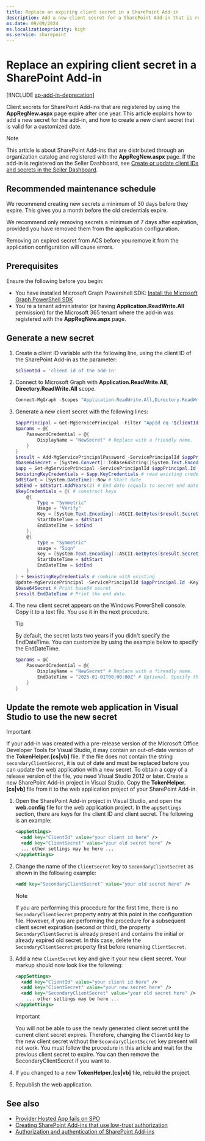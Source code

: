 ```yaml
---
title: Replace an expiring client secret in a SharePoint Add-in
description: Add a new client secret for a SharePoint Add-in that is registered with AppRegNew.aspx.
ms.date: 09/09/2024
ms.localizationpriority: high
ms.service: sharepoint
---
```


# Replace an expiring client secret in a SharePoint Add-in

[!INCLUDE [sp-add-in-deprecation](../../includes/snippets/sp-add-in-deprecation.md)]

Client secrets for SharePoint Add-ins that are registered by using the **AppRegNew.aspx** page expire after one year. This article explains how to add a new secret for the add-in, and how to create a new client secret that is valid for a customized date.

> [!NOTE]
> This article is about SharePoint Add-ins that are distributed through an organization catalog and registered with the **AppRegNew.aspx** page. If the add-in is registered on the Seller Dashboard, see [Create or update client IDs and secrets in the Seller Dashboard](/office/dev/store/create-or-update-client-ids-and-secrets).

## Recommended maintenance schedule

We recommend creating new secrets a minimum of 30 days before they expire. This gives you a month before the old credentials expire.

We recommend only removing secrets a minimum of 7 days after expiration, provided you have removed them from the application configuration.

Removing an expired secret from ACS before you remove it from the application configuration will cause errors.

## Prerequisites

Ensure the following before you begin:

- You have installed Microsoft Graph Powershell SDK: [Install the Microsoft Graph PowerShell SDK](/powershell/microsoftgraph/installation)
- You're a tenant administrator (or having **Application.ReadWrite.All** permission) for the Microsoft 365 tenant where the add-in was registered with the **AppRegNew.aspx** page.

## Generate a new secret

1. Create a client ID variable with the following line, using the client ID of the SharePoint Add-in as the parameter:

    ```powershell
    $clientId = 'client id of the add-in'
    ```

1. Connect to Microsoft Graph with **Application.ReadWrite.All**, **Directory.ReadWrite.All** scope.

    ```powershell
    Connect-MgGraph -Scopes "Application.ReadWrite.All,Directory.ReadWrite.All" # Login with corresponding scope. Should the tenant admin or anyone else have the permission.
    ```
    
1. Generate a new client secret with the following lines:

    ```powershell
    $appPrincipal = Get-MgServicePrincipal -Filter "AppId eq '$clientId'" # Get principal id by AppId
    $params = @{
        PasswordCredential = @{
            DisplayName = "NewSecret" # Replace with a friendly name.
        }
    }
    $result = Add-MgServicePrincipalPassword -ServicePrincipalId $appPrincipal.Id -BodyParameter $params    # Update the secret
    $base64Secret = [System.Convert]::ToBase64String([System.Text.Encoding]::UTF8.GetBytes($result.SecretText)) # Convert to base64 string.
    $app = Get-MgServicePrincipal -ServicePrincipalId $appPrincipal.Id # get existing app information
    $existingKeyCredentials = $app.KeyCredentials # read existing credentials
    $dtStart = [System.DateTime]::Now # Start date
    $dtEnd = $dtStart.AddYears(2) # End date (equals to secret end date)
    $keyCredentials = @( # construct keys
        @{
            Type = "Symmetric"
            Usage = "Verify"
            Key = [System.Text.Encoding]::ASCII.GetBytes($result.SecretText)
            StartDateTime = $dtStart
            EndDateTIme = $dtEnd
        },
        @{
            type = "Symmetric"
            usage = "Sign"
            key = [System.Text.Encoding]::ASCII.GetBytes($result.SecretText)
            StartDateTime = $dtStart
            EndDateTIme = $dtEnd
        }
    ) + $existingKeyCredentials # combine with existing
    Update-MgServicePrincipal -ServicePrincipalId $appPrincipal.Id -KeyCredentials $keyCredentials # Update keys
    $base64Secret # Print base64 secret
    $result.EndDateTime # Print the end date.
    ```

1. The new client secret appears on the Windows PowerShell console. Copy it to a text file. You use it in the next procedure.

    > [!TIP]
    > By default, the secret lasts two years if you didn't specify the EndDateTime. You can customize by using the example below to specify the EndDateTime.
    > 
    > ```powershell
    > $params = @{
    >     PasswordCredential = @{
    >         DisplayName = "NewSecret" # Replace with a firendly name.
    >         EndDateTime = "2025-01-01T00:00:00Z" # Optional. Specify the end date you want. Using ISO 8601 format.
    >     }
    > }
    > ```

## Update the remote web application in Visual Studio to use the new secret

> [!IMPORTANT]
> If your add-in was created with a pre-release version of the Microsoft Office Developer Tools for Visual Studio, it may contain an out-of-date version of the **TokenHelper.[cs|vb]** file. If the file does not contain the string `secondaryClientSecret`, it is out of date and must be replaced before you can update the web application with a new secret. To obtain a copy of a release version of the file, you need Visual Studio 2012 or later. Create a new SharePoint Add-in project in Visual Studio. Copy the **TokenHelper.[cs|vb]** file from it to the web application project of your SharePoint Add-in.

1. Open the SharePoint Add-in project in Visual Studio, and open the **web.config** file for the web application project. In the `appSettings` section, there are keys for the client ID and client secret. The following is an example:

    ```xml
    <appSettings>
      <add key="ClientId" value="your client id here" />
      <add key="ClientSecret" value="your old secret here" />
      ... other settings may be here ...
    </appSettings>
    ```

1. Change the name of the `ClientSecret` key to `SecondaryClientSecret` as shown in the following example:

    ```xml
    <add key="SecondaryClientSecret" value="your old secret here" />
    ```

    > [!NOTE]
    > If you are performing this procedure for the first time, there is no `SecondaryClientSecret` property entry at this point in the configuration file. However, if you are performing the procedure for a subsequent client secret expiration (second or third), the property `SecondaryClientSecret` is already present and contains the initial or already expired old secret. In this case, delete the `SecondaryClientSecret` property first before renaming `ClientSecret`.

1. Add a new `ClientSecret` key and give it your new client secret. Your markup should now look like the following:

    ```xml
    <appSettings>
      <add key="ClientId" value="your client id here" />
      <add key="ClientSecret" value="your new secret here" />
      <add key="SecondaryClientSecret" value="your old secret here" />
        ... other settings may be here ...
    </appSettings>
    ```

    > [!IMPORTANT]
    > You will not be able to use the newly generated client secret until the current client secret expires. Therefore, changing the `ClientId` key to the new client secret without the `SecondaryClientSecret` key present will not work. You must follow the  procedure in this article and wait for the previous client secret to expire. You can then remove the SecondaryClientSecret if you want to.

1. If you changed to a new **TokenHelper.[cs|vb]** file, rebuild the project.
1. Republish the web application.

## See also

- [Provider Hosted App fails on SPO](/archive/blogs/sharepointdevelopersupport/provider-hosted-app-fails-on-spo)
- [Creating SharePoint Add-ins that use low-trust authorization](creating-sharepoint-add-ins-that-use-low-trust-authorization.md)
- [Authorization and authentication of SharePoint Add-ins](authorization-and-authentication-of-sharepoint-add-ins.md)
